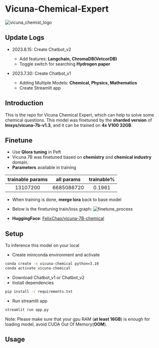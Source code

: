 # Vicuna-Chemical-Expert
![vicuna_chemist_logo](https://github.com/felixchao/Vicuna-Chemical-Expert/assets/75468071/785af3da-2fa7-4619-b72c-088dcd06eeb6)



## Update Logs
* 2023.8.15: Create Chatbot_v2
  
  * Add features: **Langchain, ChromaDB(VetcorDB)**
  * Toggle switch for searching **Hydrogen paper**
  
* 2023.7.30: Create Chatbot_v1 

   * Adding Multiple Models: **Chemical, Physics, Mathematics**
   * Create Streamlit app
## Introduction
This is the repo for Vicuna Chemical Expert, which can help to solve some chemical questions. This model was finetuned by the **sharded version** of **lmsys/vicuna-7b-v1.3**, and it can be trained on **4x V100 32GB**.

## Finetune
* Use **Qlora tuning** in Peft
* Vicuna 7B was finetuned based on **chemistry** and **chemical industry** domain.
* **Parameters** available in training

| trainable params | all params | trainable% |
|:----------------:|:----------:|:----------:|
|     13107200     | 6685086720 |   0.1961   |
* When training is done, **merge lora** back to base model
* Below is the finetuning train/loss graph:
![finetune_process](https://github.com/felixchao/Vicuna-Chemical-Expert/assets/75468071/f61b5b84-1217-4110-8889-8e434f9dc2d2)

* **HuggingFace**: [FelixChao/vicuna-7B-chemical](https://huggingface.co/FelixChao/vicuna-7B-chemical)

## Setup
To inference this model on your local

* Create miniconda environment and activate
```sh
conda create -n vicuna-chemical python=3.10 
conda activate vicuna-chemical
```
* Download Chatbot_v1 or Chatbot_v2
* Install dependencies
```sh
pip install -r requirements.txt
```
* Run streamlit app
```sh
streamlit run app.py
```

Note: Please make sure that your gpu RAM (**at least 16GB**) is enough for loading model, avoid CUDA Out Of Memory(**OOM**).

## Usage



